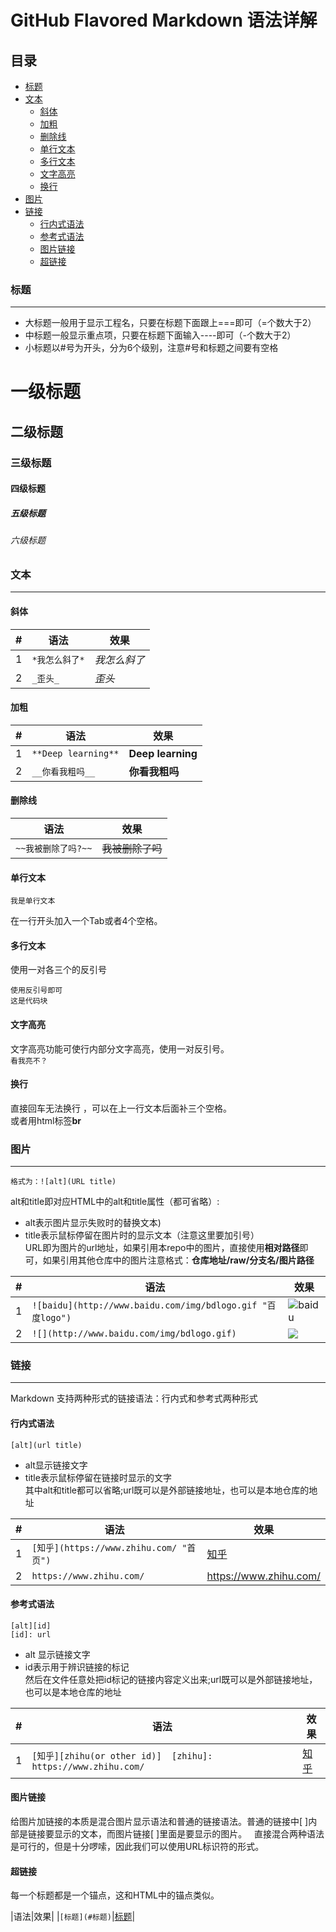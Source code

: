 GitHub Flavored Markdown 语法详解
================================
## 目录
* [标题](#标题)
* [文本](#文本)
    * [斜体](#斜体)
    * [加粗](#加粗)
    * [删除线](#删除线)
    * [单行文本](#单行文本)
    * [多行文本](#多行文本)
    * [文字高亮](#文字高亮)
    * [换行](#换行)
* [图片](#图片)
* [链接](#链接)
    * [行内式语法](#行内式语法)
    * [参考式语法](#参考式语法)
    * [图片链接](#图片链接)
    * [超链接](#超链接)

### 标题
-------
- 大标题一般用于显示工程名，只要在标题下面跟上===即可（=个数大于2）
- 中标题一般显示重点项，只要在标题下面输入----即可（-个数大于2）
- 小标题以#号为开头，分为6个级别，注意#号和标题之间要有空格
# 一级标题
## 二级标题
### 三级标题
#### 四级标题
##### 五级标题
###### 六级标题

### 文本
--------
#### 斜体

|#|语法|效果|
|----|---|-------|
|1|`*我怎么斜了*`|*我怎么斜了*|
|2|`_歪头_`|_歪头_|
#### 加粗

|#|语法|效果|
|---|---|---|
|1|`**Deep learning**`|**Deep learning**|
|2|`__你看我粗吗__`|__你看我粗吗__|
#### 删除线

|语法|效果|
|---|---|
|`~~我被删除了吗?~~`|~~我被删除了吗~~|
#### 单行文本
	我是单行文本
在一行开头加入一个Tab或者4个空格。   
#### 多行文本
使用一对各三个的反引号
```
使用反引号即可
这是代码块
```
#### 文字高亮
文字高亮功能可使行内部分文字高亮，使用一对反引号。   
`看我亮不？`
#### 换行
直接回车无法换行 ，可以在上一行文本后面补三个空格。   
或者用html标签**br**
### 图片
--------
	格式为：![alt](URL title)
alt和title即对应HTML中的alt和title属性（都可省略）:
- alt表示图片显示失败时的替换文本)
- title表示鼠标停留在图片时的显示文本（注意这里要加引号）   
URL即为图片的url地址，如果引用本repo中的图片，直接使用**相对路径**即可，如果引用其他仓库中的图片注意格式：**仓库地址/raw/分支名/图片路径**   

|#|语法|效果|
|---|---|---
|1|`![baidu](http://www.baidu.com/img/bdlogo.gif "百度logo")`|![baidu](http://www.baidu.com/img/bdlogo.gif "百度logo")
|2|`![](http://www.baidu.com/img/bdlogo.gif)`|![](http://www.baidu.com/img/bdlogo.gif)
   
### 链接
--------
Markdown 支持两种形式的链接语法：行内式和参考式两种形式   
#### 行内式语法   
    
    [alt](url title)
 - alt显示链接文字
 - title表示鼠标停留在链接时显示的文字   
其中alt和title都可以省略;url既可以是外部链接地址，也可以是本地仓库的地址   

|#|语法|效果|
|--------|-----------------|------------|
|1|`[知乎](https://www.zhihu.com/ "首页")`|[知乎](https://www.zhihu.com/ "首页")|
|2|`https://www.zhihu.com/`|https://www.zhihu.com/|   
   
#### 参考式语法   
    
    [alt][id]
    [id]: url
- alt 显示链接文字
- id表示用于辨识链接的标记   
然后在文件任意处把id标记的链接内容定义出来;url既可以是外部链接地址，也可以是本地仓库的地址   

|#|语法|效果|
|---|---|---|
|1|`[知乎][zhihu(or other id)]  [zhihu]: https://www.zhihu.com/`|[知乎][zhihu]|
   
[zhihu]: https://www.zhihu.com/

#### 图片链接
给图片加链接的本质是混合图片显示语法和普通的链接语法。普通的链接中[ ]内部是链接要显示的文本，而图片链接[ ]里面是要显示的图片。   
直接混合两种语法是可行的，但是十分啰嗦，因此我们可以使用URL标识符的形式。   

#### 超链接
每一个标题都是一个锚点，这和HTML中的锚点类似。   

|语法|效果|
|`[标题](#标题)`|[标题](#标题)|
